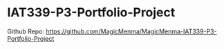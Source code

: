 # IAT339-P3-Portfolio-Project
Github Repo: 
https://github.com/MagicMenma/MagicMenma-IAT339-P3-Portfolio-Project

